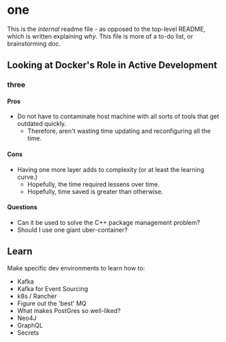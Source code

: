 
# one

This is the _internal_ readme file - as opposed to the top-level README, which
is written explaining _why_. This file is more of a to-do list, or
brainstorming doc.


## Looking at Docker's Role in Active Development

### three

#### Pros

- Do not have to contaminate host machine with all sorts of tools that get
  outdated quickly.
  - Therefore, aren't wasting time updating and reconfiguring all the time.

#### Cons

- Having one more layer adds to complexity (or at least the learning curve.)
  - Hopefully, the time required lessens over time.
  - Hopefully, time saved is greater than otherwise.

#### Questions

- Can it be used to solve the C++ package management problem?
- Should I use one giant uber-container?

## Learn

Make specific dev environments to learn how to:

- Kafka
- Kafka for Event Sourcing
- k8s / Rancher
- Figure out the 'best' MQ
- What makes PostGres so well-liked?
- Neo4J
- GraphQL
- Secrets

